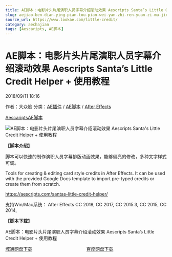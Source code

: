 ```yaml
---
title: AE脚本：电影片头片尾演职人员字幕介绍滚动效果 Aescripts Santa’s Little Credit Helper + 使用教程
slug: aejiao-ben-dian-ying-pian-tou-pian-wei-yan-zhi-ren-yuan-zi-mu-jie-shao-gun-dong-xiao-guo-aescripts-santas-little-credit-helper-shi-yong-jiao-cheng
source_url: https://www.lookae.com/little-credit/
category: aechajian
tags: [Aescaripts, AE脚本]
---
```

# AE脚本：电影片头片尾演职人员字幕介绍滚动效果 Aescripts Santa’s Little Credit Helper + 使用教程

2018/09/11 18:16

作者：大众脸
分类：[AE插件](https://www.lookae.com/after-effects/aechajian/) / [AE脚本](https://www.lookae.com/after-effects/aescripts/) / [After Effects](https://www.lookae.com/after-effects/)

[Aescaripts](https://www.lookae.com/tag/aescaripts/)[AE脚本](https://www.lookae.com/tag/ae%e8%84%9a%e6%9c%ac/)

![AE脚本：电影片头片尾演职人员字幕介绍滚动效果 Aescripts Santa's Little Credit Helper + 使用教程](https://www.lookae.com/wp-content/uploads/2018/09/Little-Credit-.jpg "AE脚本：电影片头片尾演职人员字幕介绍滚动效果 Aescripts Santa's Little Credit Helper + 使用教程-LookAE.com")

**【脚本介绍】**

脚本可以快速的制作演职人员字幕排版动画效果，能够偏亮的修改，多种文字样式可调。

Tools for creating & editing card style credits in After Effects. It can be used with the provided Google Docs template to import pre-typed credits or create them from scratch.

https://aescripts.com/santas-little-credit-helper/

支持Win/Mac系统： After Effects CC 2018, CC 2017, CC 2015.3, CC 2015, CC 2014,

**【脚本下载】**

AE脚本：电影片头片尾演职人员字幕介绍滚动效果 Aescripts Santa’s Little Credit Helper + 使用教程

[城通网盘下载](https://lookae.ctfile.com/fs/680462-309184671)                                           [百度网盘下载](https://pan.baidu.com/s/1R7Df-LDOzLVwMcdfoSlQmw)
